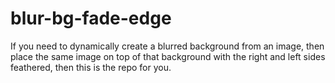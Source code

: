 # blur-bg-fade-edge
If you need to dynamically create a blurred background from an image, then place the same image on top of that background with the right and left sides feathered, then this is the repo for you.
